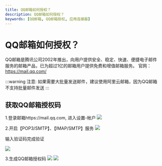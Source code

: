 ```yaml
---
title: QQ邮箱如何授权？
description: QQ邮箱如何授权？
keywords: [QQ邮箱, QQ邮箱授权, 应用连接器]
---
```


#  QQ邮箱如何授权？
QQ邮箱是腾讯公司2002年推出，向用户提供安全、稳定、快速、便捷电子邮件服务的邮箱产品，已为超过1亿的邮箱用户提供免费和增值邮箱服务。 官网：https://mail.qq.com/

:::warning
注意: 如果需要大批量发送邮件，建议使用阿里云邮箱，因为QQ邮箱不支持批量邮件发送
:::

## 获取QQ邮箱授权码
1.登录邮箱https://mail.qq.com, 进入设置-帐户
![](/juggle/images/suite/qqEmail_1.png)

2.开启【POP3/SMTP】、【IMAP/SMTP】服务
![](/juggle/images/suite/qqEmail_2.png)

输入验证码完成验证

![](/juggle/images/suite/qqEmail_3.png)

3.生成QQ邮箱授权码
![](/juggle/images/suite/qqEmail_4.png)
![](/juggle/images/suite/qqEmail_5.png)

